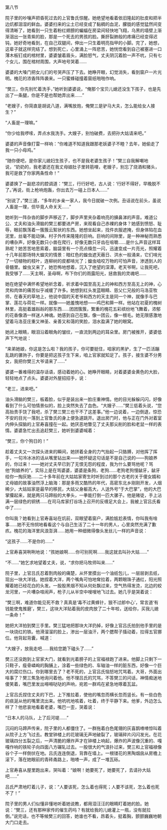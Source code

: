 第八节

院子里的吵嚷声把昏死过去的上官鲁氏惊醒。她绝望地看着依旧隆起的肚皮和把半边炕都洇湿的鲜血。婆婆扫来的尘土已经变成了黏稠的血泥，朦胧的感觉猛然间变得清晰了，她看到一只生着粉红翅膀的蝙蝠在房梁间轻快地飞翔，乌黑的墙壁上渐渐洇出一张青紫的脸，那是一个死去的男孩的脸。撕肝裂肺般的疼痛已经变得迟钝，她好奇地看到，在自己双腿间，伸出一只生着明亮指甲的小脚。完了，她想，这辈子就这样完结了。想到死亡，心里涌上一阵悲苦，她恍惚看到自己被塞进一口薄木板钉成的棺材里，婆婆皱着眉头，满脸怒气，丈夫阴沉着脸一声不吭，只有七个女儿，围在棺材周围，大声地号哭着……

婆婆的大嗓门把女儿们的号哭声压了下去。她睁开眼，幻觉消失，看到窗户一片光明。槐花的浓香阵阵袭来。一只蜜蜂碰撞着窗纸啪啪作响。

“樊三，你先别忙着洗手，”她听到婆婆说，“俺那个宝贝儿媳还没生下孩子，也是先出了一条腿，你是不是也帮她弄出来……”

“老嫂子，你简直是胡说八道，满嘴放炮，俺樊三是驴马大夫，怎么能给女人接生？”

“人畜是一理嘛。”

“你少给我啰嗦，弄点水我洗手。大嫂子，别怕破费，去把孙大姑请来吧。”

婆婆的声音像打雷一样响：“你难道不知道我跟那老妖婆子不睦？去年，她偷走了我一只小母鸡。”

“随你便吧，是你家儿媳妇生孩子，也不是我老婆生孩子！”樊三自我解嘲地说，“奶奶的，我老婆还在我丈母娘肚子里转筋哩，老嫂子，别忘了烧酒和猪头，我可是救了你家两条性命！”

婆婆换了一副悲凉的腔调道：“樊三，行行好吧，古人说：‘行好不得好，早晚脱不了。’再说，街上枪响炮轰，你出去万一碰上日本人……”

“别说了，”樊三道，“多年的乡亲一家人，我今日就破一次例。丑话说在前头，虽说人畜是一理，但毕竟人命关天……”

她听到一阵杂沓的脚步声移近了，脚步声里夹杂着响亮的擤鼻涕的声音。难道公公、丈夫和油头滑脑的樊三都要进产房，来观看自己赤裸的身体？她感到愤怒、耻辱，眼前飘荡着一簇簇云絮状的东西。她想坐起来，找件衣服遮掩，但身体陷在血泥里，丝毫不能动弹。村子外传来隆隆的巨响。巨响的间隙里，是一种神秘而熟悉的嘈杂声，好像无数只小兽在爬行，好像无数只牙齿在咀嚼……是什么声音这样耳熟呢？她苦苦地思索着，脑袋里有一个亮点倏忽一闪，迅速变成一片亮光，照耀着十几年前那场特大蝗灾的情景：暗红色的蝗虫遮天蔽日、洪水一般涌来，它们啃光了一切植物的枝叶，连柳树的皮都啃光了；蝗虫啮咬万物的可怕声音，渗透到人的骨髓里。蝗虫又来了，她恐怖地想着，沉入了绝望的深潭。老天爷啊，让我死吧，我受够了……天主啊，圣母啊，布下你们的雨露阳光，拯救我的灵魂吧……

她在绝望中满怀希望地祈念着，祈求着中国至高无上的神和西方至高无上的神，心灵和肉体的痛苦似乎减缓了许多。她想到红头发蓝眼睛、慈父仁兄般的马洛亚牧师，在春天的草地上，他说中国的天老爷和西方的天主是同一个神，就像手与巴掌、莲花与荷花一样。就像——她羞愧地想——鸡巴和簈一样。他站在初夏的槐树林里，高挺着雄赳赳的那东西……团团簇簇，繁重的槐花五彩缤纷地飞舞着，浓郁的花香像酒一样迷人神魂。她感到自己在飘，像一团云，像一根毛。她无限感激地望着马洛亚庄重又神圣、亲善又和蔼的笑脸，泪水盈满了她的眼窝。

她闭上眼睛，眼泪沿着眼角的皱纹，一直流到两边的耳朵里。房门被推开，婆婆低声下气地说：

“来弟她娘，你这是怎么啦？我的孩子，你可要挺住，咱家的黑驴，生了一匹活蹦乱跳的骡驹子，你要是把这孩子生下来，咱上官家就知足了。孩子，接生婆不分男女，我把你樊三大爷请来了……”

婆婆一番难得的温存话语，感动着她的心。她睁开眼睛，对着婆婆金黄色的大脸，轻轻地点了点头。婆婆对外屋招招手，说：

“老三，进来吧。”

油头滑脑的樊三，板着脸，似乎是装出来一脸庄重神情。他的目光躲躲闪闪，好像看到了什么可怕情景似的，脸上突然失去了血色。“大嫂子……”樊三低着头说，“您高抬贵手饶了我吧，杀了樊三樊三也干不了这差事。”他一边说着，一边倒退，惊恐不安的目光一落到上官鲁氏的身上便急遽跳开。退出房门时，他与正在门外对着室内伸头探脑的上官寿喜撞在一起。她厌恶地瞥见了丈夫那尖削的脸和老鼠一样的表情。婆婆急忙出去追赶樊三，她听到婆婆喊着：

“樊三，你个狗日的！”

趁着丈夫又一次探头进来的瞬间，她拼着全身的力气抬起一只胳膊，对他挥了挥手，一句冷冰冰的话从嘴里钻出来——她怀疑这句话是不是自己说的——狗娘养的，你过来！——她对丈夫早已到了无恨无怨的程度，我为什么要骂他呢？骂他“狗娘养的”，实际上是在骂婆婆，婆婆是条狗，老狗……老狗老狗慢龇牙，龇牙给你一掏灰筢……二十多年前在大姑姑家寄生时听到过的那个古老的关于傻女婿和丈母娘的故事油然浮上脑海：那是多雨又酷热的年代，高密东北乡刚刚开发，人烟稀少，大姑姑家是最早的移民，大姑父身躯高大，人送外号“于大巴掌”，他的大巴掌攥起来，就是两只马蹄般的大拳头，一拳能打倒一匹大骡子。他是赌徒，手上沾满一层绿色的铜锈……在司马库家打谷场上召开的反缠足大会上，我被上官吕氏看中了……

你叫我？她看到上官寿喜站在炕前，双眼望着窗户，满脸尴尬表情，你叫我有啥事……她不无怜悯地看看这个与自己生活了二十一年的男人，心里突然充满了歉疚。槐花的海洋里风浪澎湃……她用一种细微得像头发丝儿一样的声音说：

“这孩子……不是你的……”

上官寿喜哭咧咧地说：“孩她娘啊……你可别死啊……我这就去叫孙大姑……”

“不……”她乞求地望着丈夫，说，“求你把马牧师叫来……”

院子里，上官吕氏忍着割肉般的痛楚，从怀里摸出一个油纸包儿，一层层剥去纸，现出一块大洋钱。她捏着大洋，两个嘴角可怕地耷拉着，两颗眼珠子通红，阳光照耀着她已经花白的头发。一股股黑烟不知从何处飘过来，空气热得发烫，北边的蛟龙河里，一片嘈杂喧闹声，枪子儿从半空中嗖嗖地飞过去。她几乎是哭着说：

“樊三啊，难道你能见死不救？真真是‘毒不过黄蜂针，狠不过郎中心’，常言道‘有钱能使鬼推磨’，樊三，这块大洋贴着我的皮肉放了二十年啦，送给你，买我儿媳一条命！”

她把大洋拍到樊三手里。樊三猛地把那块大洋扔掉，好像上官吕氏拍到他手里的是一块烧红的铁。他滑溜溜的脸上，渗出一层油汗，两个腮帮子搐动着，拉得五官挪位。他背起背囊，喊道：

“大嫂子，放我走吧……我给您跪下磕头了……”

樊三还没跑到上官家大门，就看到光着膀子的上官福禄跑了进来。他脚上只剩下一只鞋子，瘦骨嶙峋的胸脯上，涂着一些绿色的、车轴油一样的脏东西，好像一个巨大的腐烂伤口。你到哪里去了？老不死的，上官吕氏恼怒地咒骂着。大哥，外面出啥事了？樊三焦急地询问着他。他不理吕氏的咒骂，不答樊三的问话，神情痴迷地傻笑着，嘴巴里发出嘚嘚哒哒的声响，宛若一群鸡在紧急地啄着瓦盆。

上官吕氏捏住丈夫的下巴，上下推拉着，使他的嘴忽而横长忽而竖长。有一些白色的痰涎从他的嘴里流出来。他吭吭地咳着，吐着，终于平静下来。他爹，外边怎么样了？他悲哀地看着老婆，嘴巴一歪，哭着说：

“日本人的马队，上了后河堤……”

沉闷的马蹄声传来，院子里的人都僵住了。一群拖着白色尾翎的灰喜鹊喳喳惊叫着从院子上方飞过去。教堂钟楼上的花玻璃无声地破裂了，玻璃碎片闪闪发光。在花玻璃四分五裂之后，一声清脆的爆炸声才在钟楼上响起，爆炸的声波像沉重的、嘎嘎作响的铁轮子向四面八方碾轧过去。一股很大的气浪扑过来，樊三和上官福禄像谷个子一样倒伏在地。吕氏连连倒退，背靠在墙上。一根镂花的黑陶烟囱从房檐上滚下，落在她眼前的青砖甬路上，啪喳一声，成了一堆瓦砾。

上官寿喜从屋里跑出来，哭叫着：“娘啊！她要死了，她要死了，去请孙大姑吧……”

吕氏严肃地盯着儿子，说：“人要该死，怎么着也得死；人要不该死，怎么着也死不了！”

院子里的男人们似懂非懂地听着她说教，都用泪汪汪的眼睛盯着她的脸。她说：“樊三，还有那种家传的催生药吗？有就给我的儿媳灌上一瓶，没有就拉倒。”说完话，也不等候樊三的回答，她谁也不看，昂着头，挺着胸，颤颤巍巍地朝大门口走去。
